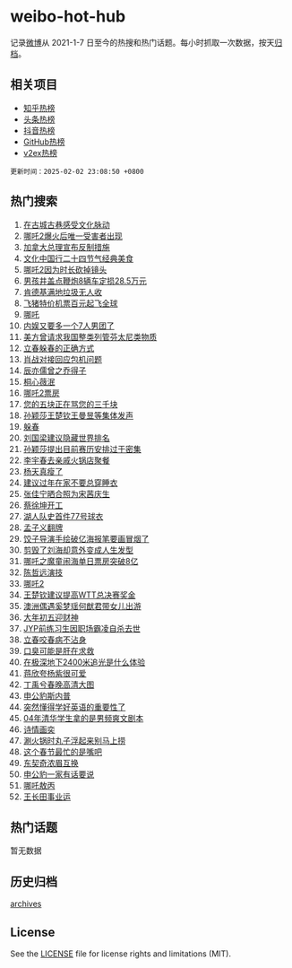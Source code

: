 # weibo-hot-hub

记录[微博](https://www.weibo.com)从 2021-1-7 日至今的热搜和热门话题。每小时抓取一次数据，按天[归档](archives)。

## 相关项目

- [知乎热榜](https://github.com/lonnyzhang423/zhihu-hot-hub)
- [头条热榜](https://github.com/lonnyzhang423/toutiao-hot-hub)
- [抖音热榜](https://github.com/lonnyzhang423/douyin-hot-hub)
- [GitHub热榜](https://github.com/lonnyzhang423/github-hot-hub)
- [v2ex热榜](https://github.com/lonnyzhang423/v2ex-hot-hub)


`更新时间：2025-02-02 23:08:50 +0800`

## 热门搜索

1. [在古城古巷感受文化脉动](https://m.weibo.cn/search?containerid=100103type%3D1%26t%3D10%26q%3D%23%E5%9C%A8%E5%8F%A4%E5%9F%8E%E5%8F%A4%E5%B7%B7%E6%84%9F%E5%8F%97%E6%96%87%E5%8C%96%E8%84%89%E5%8A%A8%23&stream_entry_id=51&isnewpage=1&extparam=seat%3D1%26dgr%3D0%26q%3D%2523%25E5%259C%25A8%25E5%258F%25A4%25E5%259F%258E%25E5%258F%25A4%25E5%25B7%25B7%25E6%2584%259F%25E5%258F%2597%25E6%2596%2587%25E5%258C%2596%25E8%2584%2589%25E5%258A%25A8%2523%26pos%3D0%26c_type%3D51%26filter_type%3Drealtimehot%26stream_entry_id%3D51%26cate%3D10103%26display_time%3D1738508929%26pre_seqid%3D173850892933901072460137)
1. [哪吒2爆火后唯一受害者出现](https://m.weibo.cn/search?containerid=100103type%3D1%26t%3D10%26q%3D%23%E5%93%AA%E5%90%922%E7%88%86%E7%81%AB%E5%90%8E%E5%94%AF%E4%B8%80%E5%8F%97%E5%AE%B3%E8%80%85%E5%87%BA%E7%8E%B0%23&stream_entry_id=31&isnewpage=1&extparam=seat%3D1%26q%3D%2523%25E5%2593%25AA%25E5%2590%25922%25E7%2588%2586%25E7%2581%25AB%25E5%2590%258E%25E5%2594%25AF%25E4%25B8%2580%25E5%258F%2597%25E5%25AE%25B3%25E8%2580%2585%25E5%2587%25BA%25E7%258E%25B0%2523%26stream_entry_id%3D31%26band_rank%3D1%26realpos%3D1%26dgr%3D0%26filter_type%3Drealtimehot%26pos%3D0%26c_type%3D31%26lcate%3D5001%26flag%3D1%26cate%3D5001%26display_time%3D1738508929%26pre_seqid%3D173850892933901072460137)
1. [加拿大总理宣布反制措施](https://m.weibo.cn/search?containerid=100103type%3D1%26t%3D10%26q%3D%23%E5%8A%A0%E6%8B%BF%E5%A4%A7%E6%80%BB%E7%90%86%E5%AE%A3%E5%B8%83%E5%8F%8D%E5%88%B6%E6%8E%AA%E6%96%BD%23&stream_entry_id=31&isnewpage=1&extparam=seat%3D1%26q%3D%2523%25E5%258A%25A0%25E6%258B%25BF%25E5%25A4%25A7%25E6%2580%25BB%25E7%2590%2586%25E5%25AE%25A3%25E5%25B8%2583%25E5%258F%258D%25E5%2588%25B6%25E6%258E%25AA%25E6%2596%25BD%2523%26stream_entry_id%3D31%26band_rank%3D2%26realpos%3D2%26dgr%3D0%26filter_type%3Drealtimehot%26pos%3D1%26c_type%3D31%26lcate%3D5001%26flag%3D1%26cate%3D5001%26display_time%3D1738508929%26pre_seqid%3D173850892933901072460137)
1. [文化中国行二十四节气经典美食](https://m.weibo.cn/search?containerid=100103type%3D1%26t%3D10%26q%3D%23%E6%96%87%E5%8C%96%E4%B8%AD%E5%9B%BD%E8%A1%8C%E4%BA%8C%E5%8D%81%E5%9B%9B%E8%8A%82%E6%B0%94%E7%BB%8F%E5%85%B8%E7%BE%8E%E9%A3%9F%23&stream_entry_id=31&isnewpage=1&extparam=seat%3D1%26q%3D%2523%25E6%2596%2587%25E5%258C%2596%25E4%25B8%25AD%25E5%259B%25BD%25E8%25A1%258C%25E4%25BA%258C%25E5%258D%2581%25E5%259B%259B%25E8%258A%2582%25E6%25B0%2594%25E7%25BB%258F%25E5%2585%25B8%25E7%25BE%258E%25E9%25A3%259F%2523%26stream_entry_id%3D31%26band_rank%3D3%26realpos%3D3%26dgr%3D0%26filter_type%3Drealtimehot%26pos%3D2%26c_type%3D31%26lcate%3D5001%26flag%3D1%26cate%3D5001%26display_time%3D1738508929%26pre_seqid%3D173850892933901072460137)
1. [哪吒2因为时长砍掉镜头](https://m.weibo.cn/search?containerid=100103type%3D1%26t%3D10%26q%3D%23%E5%93%AA%E5%90%922%E5%9B%A0%E4%B8%BA%E6%97%B6%E9%95%BF%E7%A0%8D%E6%8E%89%E9%95%9C%E5%A4%B4%23&stream_entry_id=31&isnewpage=1&extparam=seat%3D1%26q%3D%2523%25E5%2593%25AA%25E5%2590%25922%25E5%259B%25A0%25E4%25B8%25BA%25E6%2597%25B6%25E9%2595%25BF%25E7%25A0%258D%25E6%258E%2589%25E9%2595%259C%25E5%25A4%25B4%2523%26stream_entry_id%3D31%26band_rank%3D4%26realpos%3D4%26dgr%3D0%26filter_type%3Drealtimehot%26pos%3D3%26c_type%3D31%26lcate%3D5001%26flag%3D2%26cate%3D5001%26display_time%3D1738508929%26pre_seqid%3D173850892933901072460137)
1. [男孩井盖点鞭炮8辆车定损28.5万元](https://m.weibo.cn/search?containerid=100103type%3D1%26t%3D10%26q%3D%23%E7%94%B7%E5%AD%A9%E4%BA%95%E7%9B%96%E7%82%B9%E9%9E%AD%E7%82%AE8%E8%BE%86%E8%BD%A6%E5%AE%9A%E6%8D%9F28.5%E4%B8%87%E5%85%83%23&stream_entry_id=31&isnewpage=1&extparam=seat%3D1%26q%3D%2523%25E7%2594%25B7%25E5%25AD%25A9%25E4%25BA%2595%25E7%259B%2596%25E7%2582%25B9%25E9%259E%25AD%25E7%2582%25AE8%25E8%25BE%2586%25E8%25BD%25A6%25E5%25AE%259A%25E6%258D%259F28.5%25E4%25B8%2587%25E5%2585%2583%2523%26stream_entry_id%3D31%26band_rank%3D5%26realpos%3D5%26dgr%3D0%26filter_type%3Drealtimehot%26pos%3D4%26c_type%3D31%26lcate%3D5001%26flag%3D0%26cate%3D5001%26display_time%3D1738508929%26pre_seqid%3D173850892933901072460137)
1. [肯德基满地垃圾无人收](https://m.weibo.cn/search?containerid=100103type%3D1%26t%3D10%26q%3D%23%E8%82%AF%E5%BE%B7%E5%9F%BA%E6%BB%A1%E5%9C%B0%E5%9E%83%E5%9C%BE%E6%97%A0%E4%BA%BA%E6%94%B6%23&stream_entry_id=31&isnewpage=1&extparam=seat%3D1%26q%3D%2523%25E8%2582%25AF%25E5%25BE%25B7%25E5%259F%25BA%25E6%25BB%25A1%25E5%259C%25B0%25E5%259E%2583%25E5%259C%25BE%25E6%2597%25A0%25E4%25BA%25BA%25E6%2594%25B6%2523%26stream_entry_id%3D31%26band_rank%3D6%26realpos%3D6%26dgr%3D0%26filter_type%3Drealtimehot%26pos%3D5%26c_type%3D31%26lcate%3D5001%26flag%3D0%26cate%3D5001%26display_time%3D1738508929%26pre_seqid%3D173850892933901072460137)
1. [飞猪特价机票百元起飞全球](https://m.weibo.cn/search?containerid=100103type%3D1%26t%3D10%26q%3D%23%E9%A3%9E%E7%8C%AA%E7%89%B9%E4%BB%B7%E6%9C%BA%E7%A5%A8%E7%99%BE%E5%85%83%E8%B5%B7%E9%A3%9E%E5%85%A8%E7%90%83%23&stream_entry_id=31&isnewpage=1&extparam=seat%3D1%26q%3D%2523%25E9%25A3%259E%25E7%258C%25AA%25E7%2589%25B9%25E4%25BB%25B7%25E6%259C%25BA%25E7%25A5%25A8%25E7%2599%25BE%25E5%2585%2583%25E8%25B5%25B7%25E9%25A3%259E%25E5%2585%25A8%25E7%2590%2583%2523%26dgr%3D0%26band_rank%3D7%26adid%3D275224%26topic_ad%3D1%26is_ad_pos%3D1%26filter_type%3Drealtimehot%26pos%3D6%26c_type%3D31%26lcate%3D5001%26stream_entry_id%3D31%26cate%3D5001%26display_time%3D1738508929%26pre_seqid%3D173850892933901072460137)
1. [哪吒](https://m.weibo.cn/search?containerid=100103type%3D1%26t%3D10%26q%3D%E5%93%AA%E5%90%92&stream_entry_id=31&isnewpage=1&extparam=seat%3D1%26q%3D%25E5%2593%25AA%25E5%2590%2592%26stream_entry_id%3D31%26band_rank%3D7%26realpos%3D7%26dgr%3D0%26filter_type%3Drealtimehot%26pos%3D7%26c_type%3D31%26lcate%3D5001%26flag%3D1%26cate%3D5001%26display_time%3D1738508929%26pre_seqid%3D173850892933901072460137)
1. [内娱又要多一个7人男团了](https://m.weibo.cn/search?containerid=100103type%3D1%26t%3D10%26q%3D%E5%86%85%E5%A8%B1%E5%8F%88%E8%A6%81%E5%A4%9A%E4%B8%80%E4%B8%AA7%E4%BA%BA%E7%94%B7%E5%9B%A2%E4%BA%86&stream_entry_id=31&isnewpage=1&extparam=seat%3D1%26q%3D%25E5%2586%2585%25E5%25A8%25B1%25E5%258F%2588%25E8%25A6%2581%25E5%25A4%259A%25E4%25B8%2580%25E4%25B8%25AA7%25E4%25BA%25BA%25E7%2594%25B7%25E5%259B%25A2%25E4%25BA%2586%26stream_entry_id%3D31%26band_rank%3D8%26realpos%3D8%26dgr%3D0%26filter_type%3Drealtimehot%26pos%3D8%26c_type%3D31%26lcate%3D5001%26flag%3D2%26cate%3D5001%26display_time%3D1738508929%26pre_seqid%3D173850892933901072460137)
1. [美方曾请求我国整类列管芬太尼类物质](https://m.weibo.cn/search?containerid=100103type%3D1%26t%3D10%26q%3D%23%E7%BE%8E%E6%96%B9%E6%9B%BE%E8%AF%B7%E6%B1%82%E6%88%91%E5%9B%BD%E6%95%B4%E7%B1%BB%E5%88%97%E7%AE%A1%E8%8A%AC%E5%A4%AA%E5%B0%BC%E7%B1%BB%E7%89%A9%E8%B4%A8%23&stream_entry_id=31&isnewpage=1&extparam=seat%3D1%26q%3D%2523%25E7%25BE%258E%25E6%2596%25B9%25E6%259B%25BE%25E8%25AF%25B7%25E6%25B1%2582%25E6%2588%2591%25E5%259B%25BD%25E6%2595%25B4%25E7%25B1%25BB%25E5%2588%2597%25E7%25AE%25A1%25E8%258A%25AC%25E5%25A4%25AA%25E5%25B0%25BC%25E7%25B1%25BB%25E7%2589%25A9%25E8%25B4%25A8%2523%26stream_entry_id%3D31%26band_rank%3D9%26realpos%3D9%26dgr%3D0%26filter_type%3Drealtimehot%26pos%3D9%26c_type%3D31%26lcate%3D5001%26flag%3D0%26cate%3D5001%26display_time%3D1738508929%26pre_seqid%3D173850892933901072460137)
1. [立春躲春的正确方式](https://m.weibo.cn/search?containerid=100103type%3D1%26t%3D10%26q%3D%23%E7%AB%8B%E6%98%A5%E8%BA%B2%E6%98%A5%E7%9A%84%E6%AD%A3%E7%A1%AE%E6%96%B9%E5%BC%8F%23&stream_entry_id=31&isnewpage=1&extparam=seat%3D1%26q%3D%2523%25E7%25AB%258B%25E6%2598%25A5%25E8%25BA%25B2%25E6%2598%25A5%25E7%259A%2584%25E6%25AD%25A3%25E7%25A1%25AE%25E6%2596%25B9%25E5%25BC%258F%2523%26stream_entry_id%3D31%26band_rank%3D10%26realpos%3D10%26dgr%3D0%26filter_type%3Drealtimehot%26pos%3D10%26c_type%3D31%26lcate%3D5001%26flag%3D0%26cate%3D5001%26display_time%3D1738508929%26pre_seqid%3D173850892933901072460137)
1. [肖战对接回应包机问题](https://m.weibo.cn/search?containerid=100103type%3D1%26t%3D10%26q%3D%23%E8%82%96%E6%88%98%E5%AF%B9%E6%8E%A5%E5%9B%9E%E5%BA%94%E5%8C%85%E6%9C%BA%E9%97%AE%E9%A2%98%23&stream_entry_id=31&isnewpage=1&extparam=seat%3D1%26q%3D%2523%25E8%2582%2596%25E6%2588%2598%25E5%25AF%25B9%25E6%258E%25A5%25E5%259B%259E%25E5%25BA%2594%25E5%258C%2585%25E6%259C%25BA%25E9%2597%25AE%25E9%25A2%2598%2523%26stream_entry_id%3D31%26band_rank%3D11%26realpos%3D11%26dgr%3D0%26filter_type%3Drealtimehot%26pos%3D11%26c_type%3D31%26lcate%3D5001%26flag%3D1%26cate%3D5001%26display_time%3D1738508929%26pre_seqid%3D173850892933901072460137)
1. [辰亦儒曾之乔得子](https://m.weibo.cn/search?containerid=100103type%3D1%26t%3D10%26q%3D%23%E8%BE%B0%E4%BA%A6%E5%84%92%E6%9B%BE%E4%B9%8B%E4%B9%94%E5%BE%97%E5%AD%90%23&stream_entry_id=31&isnewpage=1&extparam=seat%3D1%26q%3D%2523%25E8%25BE%25B0%25E4%25BA%25A6%25E5%2584%2592%25E6%259B%25BE%25E4%25B9%258B%25E4%25B9%2594%25E5%25BE%2597%25E5%25AD%2590%2523%26stream_entry_id%3D31%26band_rank%3D12%26realpos%3D12%26dgr%3D0%26filter_type%3Drealtimehot%26pos%3D12%26c_type%3D31%26lcate%3D5001%26flag%3D0%26cate%3D5001%26display_time%3D1738508929%26pre_seqid%3D173850892933901072460137)
1. [桐心薇泯](https://m.weibo.cn/search?containerid=100103type%3D1%26t%3D10%26q%3D%E6%A1%90%E5%BF%83%E8%96%87%E6%B3%AF&stream_entry_id=31&isnewpage=1&extparam=seat%3D1%26q%3D%25E6%25A1%2590%25E5%25BF%2583%25E8%2596%2587%25E6%25B3%25AF%26stream_entry_id%3D31%26band_rank%3D13%26realpos%3D13%26dgr%3D0%26filter_type%3Drealtimehot%26pos%3D13%26c_type%3D31%26lcate%3D5001%26flag%3D2%26cate%3D5001%26display_time%3D1738508929%26pre_seqid%3D173850892933901072460137)
1. [哪吒2票房](https://m.weibo.cn/search?containerid=100103type%3D1%26t%3D10%26q%3D%E5%93%AA%E5%90%922%E7%A5%A8%E6%88%BF&stream_entry_id=31&isnewpage=1&extparam=seat%3D1%26q%3D%25E5%2593%25AA%25E5%2590%25922%25E7%25A5%25A8%25E6%2588%25BF%26stream_entry_id%3D31%26band_rank%3D14%26realpos%3D14%26dgr%3D0%26filter_type%3Drealtimehot%26pos%3D14%26c_type%3D31%26lcate%3D5001%26flag%3D1%26cate%3D5001%26display_time%3D1738508929%26pre_seqid%3D173850892933901072460137)
1. [您的五块正在骂您的三千块](https://m.weibo.cn/search?containerid=100103type%3D1%26t%3D10%26q%3D%23%E6%82%A8%E7%9A%84%E4%BA%94%E5%9D%97%E6%AD%A3%E5%9C%A8%E9%AA%82%E6%82%A8%E7%9A%84%E4%B8%89%E5%8D%83%E5%9D%97%23&stream_entry_id=31&isnewpage=1&extparam=seat%3D1%26q%3D%2523%25E6%2582%25A8%25E7%259A%2584%25E4%25BA%2594%25E5%259D%2597%25E6%25AD%25A3%25E5%259C%25A8%25E9%25AA%2582%25E6%2582%25A8%25E7%259A%2584%25E4%25B8%2589%25E5%258D%2583%25E5%259D%2597%2523%26stream_entry_id%3D31%26band_rank%3D15%26realpos%3D15%26dgr%3D0%26filter_type%3Drealtimehot%26pos%3D15%26c_type%3D31%26lcate%3D5001%26flag%3D2%26cate%3D5001%26display_time%3D1738508929%26pre_seqid%3D173850892933901072460137)
1. [孙颖莎王楚钦王曼昱等集体发声](https://m.weibo.cn/search?containerid=100103type%3D1%26t%3D10%26q%3D%23%E5%AD%99%E9%A2%96%E8%8E%8E%E7%8E%8B%E6%A5%9A%E9%92%A6%E7%8E%8B%E6%9B%BC%E6%98%B1%E7%AD%89%E9%9B%86%E4%BD%93%E5%8F%91%E5%A3%B0%23&stream_entry_id=31&isnewpage=1&extparam=seat%3D1%26q%3D%2523%25E5%25AD%2599%25E9%25A2%2596%25E8%258E%258E%25E7%258E%258B%25E6%25A5%259A%25E9%2592%25A6%25E7%258E%258B%25E6%259B%25BC%25E6%2598%25B1%25E7%25AD%2589%25E9%259B%2586%25E4%25BD%2593%25E5%258F%2591%25E5%25A3%25B0%2523%26stream_entry_id%3D31%26band_rank%3D16%26realpos%3D16%26dgr%3D0%26filter_type%3Drealtimehot%26pos%3D16%26c_type%3D31%26lcate%3D5001%26flag%3D1%26cate%3D5001%26display_time%3D1738508929%26pre_seqid%3D173850892933901072460137)
1. [躲春](https://m.weibo.cn/search?containerid=100103type%3D1%26t%3D10%26q%3D%E8%BA%B2%E6%98%A5&stream_entry_id=31&isnewpage=1&extparam=seat%3D1%26q%3D%25E8%25BA%25B2%25E6%2598%25A5%26stream_entry_id%3D31%26band_rank%3D17%26realpos%3D17%26dgr%3D0%26filter_type%3Drealtimehot%26pos%3D17%26c_type%3D31%26lcate%3D5001%26flag%3D0%26cate%3D5001%26display_time%3D1738508929%26pre_seqid%3D173850892933901072460137)
1. [刘国梁建议隐藏世界排名](https://m.weibo.cn/search?containerid=100103type%3D1%26t%3D10%26q%3D%23%E5%88%98%E5%9B%BD%E6%A2%81%E5%BB%BA%E8%AE%AE%E9%9A%90%E8%97%8F%E4%B8%96%E7%95%8C%E6%8E%92%E5%90%8D%23&stream_entry_id=31&isnewpage=1&extparam=seat%3D1%26q%3D%2523%25E5%2588%2598%25E5%259B%25BD%25E6%25A2%2581%25E5%25BB%25BA%25E8%25AE%25AE%25E9%259A%2590%25E8%2597%258F%25E4%25B8%2596%25E7%2595%258C%25E6%258E%2592%25E5%2590%258D%2523%26stream_entry_id%3D31%26band_rank%3D18%26realpos%3D18%26dgr%3D0%26filter_type%3Drealtimehot%26pos%3D18%26c_type%3D31%26lcate%3D5001%26flag%3D0%26cate%3D5001%26display_time%3D1738508929%26pre_seqid%3D173850892933901072460137)
1. [孙颖莎提出目前赛历安排过于密集](https://m.weibo.cn/search?containerid=100103type%3D1%26t%3D10%26q%3D%23%E5%AD%99%E9%A2%96%E8%8E%8E%E6%8F%90%E5%87%BA%E7%9B%AE%E5%89%8D%E8%B5%9B%E5%8E%86%E5%AE%89%E6%8E%92%E8%BF%87%E4%BA%8E%E5%AF%86%E9%9B%86%23&stream_entry_id=31&isnewpage=1&extparam=seat%3D1%26q%3D%2523%25E5%25AD%2599%25E9%25A2%2596%25E8%258E%258E%25E6%258F%2590%25E5%2587%25BA%25E7%259B%25AE%25E5%2589%258D%25E8%25B5%259B%25E5%258E%2586%25E5%25AE%2589%25E6%258E%2592%25E8%25BF%2587%25E4%25BA%258E%25E5%25AF%2586%25E9%259B%2586%2523%26stream_entry_id%3D31%26band_rank%3D19%26realpos%3D19%26dgr%3D0%26filter_type%3Drealtimehot%26pos%3D19%26c_type%3D31%26lcate%3D5001%26flag%3D0%26cate%3D5001%26display_time%3D1738508929%26pre_seqid%3D173850892933901072460137)
1. [李宇春去亲戚火锅店聚餐](https://m.weibo.cn/search?containerid=100103type%3D1%26t%3D10%26q%3D%23%E6%9D%8E%E5%AE%87%E6%98%A5%E5%8E%BB%E4%BA%B2%E6%88%9A%E7%81%AB%E9%94%85%E5%BA%97%E8%81%9A%E9%A4%90%23&stream_entry_id=31&isnewpage=1&extparam=seat%3D1%26q%3D%2523%25E6%259D%258E%25E5%25AE%2587%25E6%2598%25A5%25E5%258E%25BB%25E4%25BA%25B2%25E6%2588%259A%25E7%2581%25AB%25E9%2594%2585%25E5%25BA%2597%25E8%2581%259A%25E9%25A4%2590%2523%26stream_entry_id%3D31%26band_rank%3D20%26realpos%3D20%26dgr%3D0%26filter_type%3Drealtimehot%26pos%3D20%26c_type%3D31%26lcate%3D5001%26flag%3D1%26cate%3D5001%26display_time%3D1738508929%26pre_seqid%3D173850892933901072460137)
1. [杨天真瘦了](https://m.weibo.cn/search?containerid=100103type%3D1%26t%3D10%26q%3D%23%E6%9D%A8%E5%A4%A9%E7%9C%9F%E7%98%A6%E4%BA%86%23&stream_entry_id=31&isnewpage=1&extparam=seat%3D1%26q%3D%2523%25E6%259D%25A8%25E5%25A4%25A9%25E7%259C%259F%25E7%2598%25A6%25E4%25BA%2586%2523%26stream_entry_id%3D31%26band_rank%3D21%26realpos%3D21%26dgr%3D0%26filter_type%3Drealtimehot%26pos%3D21%26c_type%3D31%26lcate%3D5001%26flag%3D2%26cate%3D5001%26display_time%3D1738508929%26pre_seqid%3D173850892933901072460137)
1. [建议过年在家不要总穿睡衣](https://m.weibo.cn/search?containerid=100103type%3D1%26t%3D10%26q%3D%23%E5%BB%BA%E8%AE%AE%E8%BF%87%E5%B9%B4%E5%9C%A8%E5%AE%B6%E4%B8%8D%E8%A6%81%E6%80%BB%E7%A9%BF%E7%9D%A1%E8%A1%A3%23&stream_entry_id=31&isnewpage=1&extparam=seat%3D1%26q%3D%2523%25E5%25BB%25BA%25E8%25AE%25AE%25E8%25BF%2587%25E5%25B9%25B4%25E5%259C%25A8%25E5%25AE%25B6%25E4%25B8%258D%25E8%25A6%2581%25E6%2580%25BB%25E7%25A9%25BF%25E7%259D%25A1%25E8%25A1%25A3%2523%26stream_entry_id%3D31%26band_rank%3D22%26realpos%3D22%26dgr%3D0%26filter_type%3Drealtimehot%26pos%3D22%26c_type%3D31%26lcate%3D5001%26flag%3D0%26cate%3D5001%26display_time%3D1738508929%26pre_seqid%3D173850892933901072460137)
1. [张佳宁晒合照为宋茜庆生](https://m.weibo.cn/search?containerid=100103type%3D1%26t%3D10%26q%3D%23%E5%BC%A0%E4%BD%B3%E5%AE%81%E6%99%92%E5%90%88%E7%85%A7%E4%B8%BA%E5%AE%8B%E8%8C%9C%E5%BA%86%E7%94%9F%23&stream_entry_id=31&isnewpage=1&extparam=seat%3D1%26q%3D%2523%25E5%25BC%25A0%25E4%25BD%25B3%25E5%25AE%2581%25E6%2599%2592%25E5%2590%2588%25E7%2585%25A7%25E4%25B8%25BA%25E5%25AE%258B%25E8%258C%259C%25E5%25BA%2586%25E7%2594%259F%2523%26stream_entry_id%3D31%26band_rank%3D23%26realpos%3D23%26dgr%3D0%26filter_type%3Drealtimehot%26pos%3D23%26c_type%3D31%26lcate%3D5001%26flag%3D1%26cate%3D5001%26display_time%3D1738508929%26pre_seqid%3D173850892933901072460137)
1. [蔡徐坤开工](https://m.weibo.cn/search?containerid=100103type%3D1%26t%3D10%26q%3D%E8%94%A1%E5%BE%90%E5%9D%A4%E5%BC%80%E5%B7%A5&stream_entry_id=31&isnewpage=1&extparam=seat%3D1%26q%3D%25E8%2594%25A1%25E5%25BE%2590%25E5%259D%25A4%25E5%25BC%2580%25E5%25B7%25A5%26stream_entry_id%3D31%26band_rank%3D24%26realpos%3D24%26dgr%3D0%26filter_type%3Drealtimehot%26pos%3D24%26c_type%3D31%26lcate%3D5001%26flag%3D1%26cate%3D5001%26display_time%3D1738508929%26pre_seqid%3D173850892933901072460137)
1. [湖人队史首件77号球衣](https://m.weibo.cn/search?containerid=100103type%3D1%26t%3D10%26q%3D%23%E6%B9%96%E4%BA%BA%E9%98%9F%E5%8F%B2%E9%A6%96%E4%BB%B677%E5%8F%B7%E7%90%83%E8%A1%A3%23&stream_entry_id=31&isnewpage=1&extparam=seat%3D1%26q%3D%2523%25E6%25B9%2596%25E4%25BA%25BA%25E9%2598%259F%25E5%258F%25B2%25E9%25A6%2596%25E4%25BB%25B677%25E5%258F%25B7%25E7%2590%2583%25E8%25A1%25A3%2523%26stream_entry_id%3D31%26band_rank%3D25%26realpos%3D25%26dgr%3D0%26filter_type%3Drealtimehot%26pos%3D25%26c_type%3D31%26lcate%3D5001%26flag%3D1%26cate%3D5001%26display_time%3D1738508929%26pre_seqid%3D173850892933901072460137)
1. [孟子义翻牌](https://m.weibo.cn/search?containerid=100103type%3D1%26t%3D10%26q%3D%23%E5%AD%9F%E5%AD%90%E4%B9%89%E7%BF%BB%E7%89%8C%23&stream_entry_id=31&isnewpage=1&extparam=seat%3D1%26q%3D%2523%25E5%25AD%259F%25E5%25AD%2590%25E4%25B9%2589%25E7%25BF%25BB%25E7%2589%258C%2523%26stream_entry_id%3D31%26band_rank%3D26%26realpos%3D26%26dgr%3D0%26filter_type%3Drealtimehot%26pos%3D26%26c_type%3D31%26lcate%3D5001%26flag%3D0%26cate%3D5001%26display_time%3D1738508929%26pre_seqid%3D173850892933901072460137)
1. [饺子导演手绘破亿海报笔要画冒烟了](https://m.weibo.cn/search?containerid=100103type%3D1%26t%3D10%26q%3D%23%E9%A5%BA%E5%AD%90%E5%AF%BC%E6%BC%94%E6%89%8B%E7%BB%98%E7%A0%B4%E4%BA%BF%E6%B5%B7%E6%8A%A5%E7%AC%94%E8%A6%81%E7%94%BB%E5%86%92%E7%83%9F%E4%BA%86%23&stream_entry_id=31&isnewpage=1&extparam=seat%3D1%26q%3D%2523%25E9%25A5%25BA%25E5%25AD%2590%25E5%25AF%25BC%25E6%25BC%2594%25E6%2589%258B%25E7%25BB%2598%25E7%25A0%25B4%25E4%25BA%25BF%25E6%25B5%25B7%25E6%258A%25A5%25E7%25AC%2594%25E8%25A6%2581%25E7%2594%25BB%25E5%2586%2592%25E7%2583%259F%25E4%25BA%2586%2523%26stream_entry_id%3D31%26band_rank%3D27%26realpos%3D27%26dgr%3D0%26filter_type%3Drealtimehot%26pos%3D27%26c_type%3D31%26lcate%3D5001%26flag%3D0%26cate%3D5001%26display_time%3D1738508929%26pre_seqid%3D173850892933901072460137)
1. [剪毁了刘海却意外变成人生发型](https://m.weibo.cn/search?containerid=100103type%3D1%26t%3D10%26q%3D%23%E5%89%AA%E6%AF%81%E4%BA%86%E5%88%98%E6%B5%B7%E5%8D%B4%E6%84%8F%E5%A4%96%E5%8F%98%E6%88%90%E4%BA%BA%E7%94%9F%E5%8F%91%E5%9E%8B%23&stream_entry_id=31&isnewpage=1&extparam=seat%3D1%26q%3D%2523%25E5%2589%25AA%25E6%25AF%2581%25E4%25BA%2586%25E5%2588%2598%25E6%25B5%25B7%25E5%258D%25B4%25E6%2584%258F%25E5%25A4%2596%25E5%258F%2598%25E6%2588%2590%25E4%25BA%25BA%25E7%2594%259F%25E5%258F%2591%25E5%259E%258B%2523%26stream_entry_id%3D31%26band_rank%3D28%26realpos%3D28%26dgr%3D0%26filter_type%3Drealtimehot%26pos%3D28%26c_type%3D31%26lcate%3D5001%26flag%3D1%26cate%3D5001%26display_time%3D1738508929%26pre_seqid%3D173850892933901072460137)
1. [哪吒之魔童闹海单日票房突破8亿](https://m.weibo.cn/search?containerid=100103type%3D1%26t%3D10%26q%3D%23%E5%93%AA%E5%90%92%E4%B9%8B%E9%AD%94%E7%AB%A5%E9%97%B9%E6%B5%B7%E5%8D%95%E6%97%A5%E7%A5%A8%E6%88%BF%E7%AA%81%E7%A0%B48%E4%BA%BF%23&stream_entry_id=31&isnewpage=1&extparam=seat%3D1%26q%3D%2523%25E5%2593%25AA%25E5%2590%2592%25E4%25B9%258B%25E9%25AD%2594%25E7%25AB%25A5%25E9%2597%25B9%25E6%25B5%25B7%25E5%258D%2595%25E6%2597%25A5%25E7%25A5%25A8%25E6%2588%25BF%25E7%25AA%2581%25E7%25A0%25B48%25E4%25BA%25BF%2523%26stream_entry_id%3D31%26band_rank%3D29%26realpos%3D29%26dgr%3D0%26filter_type%3Drealtimehot%26pos%3D29%26c_type%3D31%26lcate%3D5001%26flag%3D1%26cate%3D5001%26display_time%3D1738508929%26pre_seqid%3D173850892933901072460137)
1. [陈哲远演技](https://m.weibo.cn/search?containerid=100103type%3D1%26t%3D10%26q%3D%23%E9%99%88%E5%93%B2%E8%BF%9C%E6%BC%94%E6%8A%80%23&stream_entry_id=31&isnewpage=1&extparam=seat%3D1%26q%3D%2523%25E9%2599%2588%25E5%2593%25B2%25E8%25BF%259C%25E6%25BC%2594%25E6%258A%2580%2523%26stream_entry_id%3D31%26band_rank%3D30%26realpos%3D30%26dgr%3D0%26filter_type%3Drealtimehot%26pos%3D30%26c_type%3D31%26lcate%3D5001%26flag%3D1%26cate%3D5001%26display_time%3D1738508929%26pre_seqid%3D173850892933901072460137)
1. [哪吒2](https://m.weibo.cn/search?containerid=100103type%3D1%26t%3D10%26q%3D%E5%93%AA%E5%90%922&stream_entry_id=31&isnewpage=1&extparam=seat%3D1%26q%3D%25E5%2593%25AA%25E5%2590%25922%26stream_entry_id%3D31%26band_rank%3D31%26realpos%3D31%26dgr%3D0%26filter_type%3Drealtimehot%26pos%3D31%26c_type%3D31%26lcate%3D5001%26flag%3D0%26cate%3D5001%26display_time%3D1738508929%26pre_seqid%3D173850892933901072460137)
1. [王楚钦建议提高WTT总决赛奖金](https://m.weibo.cn/search?containerid=100103type%3D1%26t%3D10%26q%3D%23%E7%8E%8B%E6%A5%9A%E9%92%A6%E5%BB%BA%E8%AE%AE%E6%8F%90%E9%AB%98WTT%E6%80%BB%E5%86%B3%E8%B5%9B%E5%A5%96%E9%87%91%23&stream_entry_id=31&isnewpage=1&extparam=seat%3D1%26q%3D%2523%25E7%258E%258B%25E6%25A5%259A%25E9%2592%25A6%25E5%25BB%25BA%25E8%25AE%25AE%25E6%258F%2590%25E9%25AB%2598WTT%25E6%2580%25BB%25E5%2586%25B3%25E8%25B5%259B%25E5%25A5%2596%25E9%2587%2591%2523%26stream_entry_id%3D31%26band_rank%3D32%26realpos%3D32%26dgr%3D0%26filter_type%3Drealtimehot%26pos%3D32%26c_type%3D31%26lcate%3D5001%26flag%3D0%26cate%3D5001%26display_time%3D1738508929%26pre_seqid%3D173850892933901072460137)
1. [澳洲偶遇奚梦瑶何猷君带女儿出游](https://m.weibo.cn/search?containerid=100103type%3D1%26t%3D10%26q%3D%23%E6%BE%B3%E6%B4%B2%E5%81%B6%E9%81%87%E5%A5%9A%E6%A2%A6%E7%91%B6%E4%BD%95%E7%8C%B7%E5%90%9B%E5%B8%A6%E5%A5%B3%E5%84%BF%E5%87%BA%E6%B8%B8%23&stream_entry_id=31&isnewpage=1&extparam=seat%3D1%26q%3D%2523%25E6%25BE%25B3%25E6%25B4%25B2%25E5%2581%25B6%25E9%2581%2587%25E5%25A5%259A%25E6%25A2%25A6%25E7%2591%25B6%25E4%25BD%2595%25E7%258C%25B7%25E5%2590%259B%25E5%25B8%25A6%25E5%25A5%25B3%25E5%2584%25BF%25E5%2587%25BA%25E6%25B8%25B8%2523%26stream_entry_id%3D31%26band_rank%3D33%26realpos%3D33%26dgr%3D0%26filter_type%3Drealtimehot%26pos%3D33%26c_type%3D31%26lcate%3D5001%26flag%3D1%26cate%3D5001%26display_time%3D1738508929%26pre_seqid%3D173850892933901072460137)
1. [大年初五迎财神](https://m.weibo.cn/search?containerid=100103type%3D1%26t%3D10%26q%3D%E5%A4%A7%E5%B9%B4%E5%88%9D%E4%BA%94%E8%BF%8E%E8%B4%A2%E7%A5%9E&stream_entry_id=31&isnewpage=1&extparam=seat%3D1%26q%3D%25E5%25A4%25A7%25E5%25B9%25B4%25E5%2588%259D%25E4%25BA%2594%25E8%25BF%258E%25E8%25B4%25A2%25E7%25A5%259E%26stream_entry_id%3D31%26band_rank%3D34%26realpos%3D34%26dgr%3D0%26filter_type%3Drealtimehot%26pos%3D34%26c_type%3D31%26lcate%3D5001%26flag%3D0%26cate%3D5001%26display_time%3D1738508929%26pre_seqid%3D173850892933901072460137)
1. [JYP前练习生因职场霸凌自杀去世](https://m.weibo.cn/search?containerid=100103type%3D1%26t%3D10%26q%3D%23JYP%E5%89%8D%E7%BB%83%E4%B9%A0%E7%94%9F%E5%9B%A0%E8%81%8C%E5%9C%BA%E9%9C%B8%E5%87%8C%E8%87%AA%E6%9D%80%E5%8E%BB%E4%B8%96%23&stream_entry_id=31&isnewpage=1&extparam=seat%3D1%26q%3D%2523JYP%25E5%2589%258D%25E7%25BB%2583%25E4%25B9%25A0%25E7%2594%259F%25E5%259B%25A0%25E8%2581%258C%25E5%259C%25BA%25E9%259C%25B8%25E5%2587%258C%25E8%2587%25AA%25E6%259D%2580%25E5%258E%25BB%25E4%25B8%2596%2523%26stream_entry_id%3D31%26band_rank%3D35%26realpos%3D35%26dgr%3D0%26filter_type%3Drealtimehot%26pos%3D35%26c_type%3D31%26lcate%3D5001%26flag%3D0%26cate%3D5001%26display_time%3D1738508929%26pre_seqid%3D173850892933901072460137)
1. [立春咬春病不沾身](https://m.weibo.cn/search?containerid=100103type%3D1%26t%3D10%26q%3D%23%E7%AB%8B%E6%98%A5%E5%92%AC%E6%98%A5%E7%97%85%E4%B8%8D%E6%B2%BE%E8%BA%AB%23&stream_entry_id=31&isnewpage=1&extparam=seat%3D1%26q%3D%2523%25E7%25AB%258B%25E6%2598%25A5%25E5%2592%25AC%25E6%2598%25A5%25E7%2597%2585%25E4%25B8%258D%25E6%25B2%25BE%25E8%25BA%25AB%2523%26stream_entry_id%3D31%26band_rank%3D36%26realpos%3D36%26dgr%3D0%26filter_type%3Drealtimehot%26pos%3D36%26c_type%3D31%26lcate%3D5001%26flag%3D1%26cate%3D5001%26display_time%3D1738508929%26pre_seqid%3D173850892933901072460137)
1. [口臭可能是肝在求救](https://m.weibo.cn/search?containerid=100103type%3D1%26t%3D10%26q%3D%23%E5%8F%A3%E8%87%AD%E5%8F%AF%E8%83%BD%E6%98%AF%E8%82%9D%E5%9C%A8%E6%B1%82%E6%95%91%23&stream_entry_id=31&isnewpage=1&extparam=seat%3D1%26q%3D%2523%25E5%258F%25A3%25E8%2587%25AD%25E5%258F%25AF%25E8%2583%25BD%25E6%2598%25AF%25E8%2582%259D%25E5%259C%25A8%25E6%25B1%2582%25E6%2595%2591%2523%26stream_entry_id%3D31%26band_rank%3D37%26realpos%3D37%26dgr%3D0%26filter_type%3Drealtimehot%26pos%3D37%26c_type%3D31%26lcate%3D5001%26flag%3D0%26cate%3D5001%26display_time%3D1738508929%26pre_seqid%3D173850892933901072460137)
1. [在极深地下2400米追光是什么体验](https://m.weibo.cn/search?containerid=100103type%3D1%26t%3D10%26q%3D%23%E5%9C%A8%E6%9E%81%E6%B7%B1%E5%9C%B0%E4%B8%8B2400%E7%B1%B3%E8%BF%BD%E5%85%89%E6%98%AF%E4%BB%80%E4%B9%88%E4%BD%93%E9%AA%8C%23&stream_entry_id=31&isnewpage=1&extparam=seat%3D1%26q%3D%2523%25E5%259C%25A8%25E6%259E%2581%25E6%25B7%25B1%25E5%259C%25B0%25E4%25B8%258B2400%25E7%25B1%25B3%25E8%25BF%25BD%25E5%2585%2589%25E6%2598%25AF%25E4%25BB%2580%25E4%25B9%2588%25E4%25BD%2593%25E9%25AA%258C%2523%26stream_entry_id%3D31%26band_rank%3D38%26realpos%3D38%26dgr%3D0%26filter_type%3Drealtimehot%26pos%3D38%26c_type%3D31%26lcate%3D5001%26flag%3D0%26cate%3D5001%26display_time%3D1738508929%26pre_seqid%3D173850892933901072460137)
1. [蒋欣夸杨紫很可爱](https://m.weibo.cn/search?containerid=100103type%3D1%26t%3D10%26q%3D%23%E8%92%8B%E6%AC%A3%E5%A4%B8%E6%9D%A8%E7%B4%AB%E5%BE%88%E5%8F%AF%E7%88%B1%23&stream_entry_id=31&isnewpage=1&extparam=seat%3D1%26q%3D%2523%25E8%2592%258B%25E6%25AC%25A3%25E5%25A4%25B8%25E6%259D%25A8%25E7%25B4%25AB%25E5%25BE%2588%25E5%258F%25AF%25E7%2588%25B1%2523%26stream_entry_id%3D31%26band_rank%3D39%26realpos%3D39%26dgr%3D0%26filter_type%3Drealtimehot%26pos%3D39%26c_type%3D31%26lcate%3D5001%26flag%3D1%26cate%3D5001%26display_time%3D1738508929%26pre_seqid%3D173850892933901072460137)
1. [丁禹兮春晚高清大图](https://m.weibo.cn/search?containerid=100103type%3D1%26t%3D10%26q%3D%23%E4%B8%81%E7%A6%B9%E5%85%AE%E6%98%A5%E6%99%9A%E9%AB%98%E6%B8%85%E5%A4%A7%E5%9B%BE%23&stream_entry_id=31&isnewpage=1&extparam=seat%3D1%26q%3D%2523%25E4%25B8%2581%25E7%25A6%25B9%25E5%2585%25AE%25E6%2598%25A5%25E6%2599%259A%25E9%25AB%2598%25E6%25B8%2585%25E5%25A4%25A7%25E5%259B%25BE%2523%26stream_entry_id%3D31%26band_rank%3D40%26realpos%3D40%26dgr%3D0%26filter_type%3Drealtimehot%26pos%3D40%26c_type%3D31%26lcate%3D5001%26flag%3D0%26cate%3D5001%26display_time%3D1738508929%26pre_seqid%3D173850892933901072460137)
1. [申公豹斯内普](https://m.weibo.cn/search?containerid=100103type%3D1%26t%3D10%26q%3D%E7%94%B3%E5%85%AC%E8%B1%B9%E6%96%AF%E5%86%85%E6%99%AE&stream_entry_id=31&isnewpage=1&extparam=seat%3D1%26q%3D%25E7%2594%25B3%25E5%2585%25AC%25E8%25B1%25B9%25E6%2596%25AF%25E5%2586%2585%25E6%2599%25AE%26stream_entry_id%3D31%26band_rank%3D41%26realpos%3D41%26dgr%3D0%26filter_type%3Drealtimehot%26pos%3D41%26c_type%3D31%26lcate%3D5001%26flag%3D0%26cate%3D5001%26display_time%3D1738508929%26pre_seqid%3D173850892933901072460137)
1. [突然懂得学好英语的重要性了](https://m.weibo.cn/search?containerid=100103type%3D1%26t%3D10%26q%3D%E7%AA%81%E7%84%B6%E6%87%82%E5%BE%97%E5%AD%A6%E5%A5%BD%E8%8B%B1%E8%AF%AD%E7%9A%84%E9%87%8D%E8%A6%81%E6%80%A7%E4%BA%86&stream_entry_id=31&isnewpage=1&extparam=seat%3D1%26q%3D%25E7%25AA%2581%25E7%2584%25B6%25E6%2587%2582%25E5%25BE%2597%25E5%25AD%25A6%25E5%25A5%25BD%25E8%258B%25B1%25E8%25AF%25AD%25E7%259A%2584%25E9%2587%258D%25E8%25A6%2581%25E6%2580%25A7%25E4%25BA%2586%26stream_entry_id%3D31%26band_rank%3D42%26realpos%3D42%26dgr%3D0%26filter_type%3Drealtimehot%26pos%3D42%26c_type%3D31%26lcate%3D5001%26flag%3D0%26cate%3D5001%26display_time%3D1738508929%26pre_seqid%3D173850892933901072460137)
1. [04年清华学生拿的是男频爽文剧本](https://m.weibo.cn/search?containerid=100103type%3D1%26t%3D10%26q%3D%2304%E5%B9%B4%E6%B8%85%E5%8D%8E%E5%AD%A6%E7%94%9F%E6%8B%BF%E7%9A%84%E6%98%AF%E7%94%B7%E9%A2%91%E7%88%BD%E6%96%87%E5%89%A7%E6%9C%AC%23&stream_entry_id=31&isnewpage=1&extparam=seat%3D1%26q%3D%252304%25E5%25B9%25B4%25E6%25B8%2585%25E5%258D%258E%25E5%25AD%25A6%25E7%2594%259F%25E6%258B%25BF%25E7%259A%2584%25E6%2598%25AF%25E7%2594%25B7%25E9%25A2%2591%25E7%2588%25BD%25E6%2596%2587%25E5%2589%25A7%25E6%259C%25AC%2523%26stream_entry_id%3D31%26band_rank%3D43%26realpos%3D43%26dgr%3D0%26filter_type%3Drealtimehot%26pos%3D43%26c_type%3D31%26lcate%3D5001%26flag%3D1%26cate%3D5001%26display_time%3D1738508929%26pre_seqid%3D173850892933901072460137)
1. [诗情画奕](https://m.weibo.cn/search?containerid=100103type%3D1%26t%3D10%26q%3D%E8%AF%97%E6%83%85%E7%94%BB%E5%A5%95&stream_entry_id=31&isnewpage=1&extparam=seat%3D1%26q%3D%25E8%25AF%2597%25E6%2583%2585%25E7%2594%25BB%25E5%25A5%2595%26stream_entry_id%3D31%26band_rank%3D44%26realpos%3D44%26dgr%3D0%26filter_type%3Drealtimehot%26pos%3D44%26c_type%3D31%26lcate%3D5001%26flag%3D1%26cate%3D5001%26display_time%3D1738508929%26pre_seqid%3D173850892933901072460137)
1. [涮火锅时丸子浮起来别马上捞](https://m.weibo.cn/search?containerid=100103type%3D1%26t%3D10%26q%3D%23%E6%B6%AE%E7%81%AB%E9%94%85%E6%97%B6%E4%B8%B8%E5%AD%90%E6%B5%AE%E8%B5%B7%E6%9D%A5%E5%88%AB%E9%A9%AC%E4%B8%8A%E6%8D%9E%23&stream_entry_id=31&isnewpage=1&extparam=seat%3D1%26q%3D%2523%25E6%25B6%25AE%25E7%2581%25AB%25E9%2594%2585%25E6%2597%25B6%25E4%25B8%25B8%25E5%25AD%2590%25E6%25B5%25AE%25E8%25B5%25B7%25E6%259D%25A5%25E5%2588%25AB%25E9%25A9%25AC%25E4%25B8%258A%25E6%258D%259E%2523%26stream_entry_id%3D31%26band_rank%3D45%26realpos%3D45%26dgr%3D0%26filter_type%3Drealtimehot%26pos%3D45%26c_type%3D31%26lcate%3D5001%26flag%3D0%26cate%3D5001%26display_time%3D1738508929%26pre_seqid%3D173850892933901072460137)
1. [这个春节最忙的是嘴吧](https://m.weibo.cn/search?containerid=100103type%3D1%26t%3D10%26q%3D%23%E8%BF%99%E4%B8%AA%E6%98%A5%E8%8A%82%E6%9C%80%E5%BF%99%E7%9A%84%E6%98%AF%E5%98%B4%E5%90%A7%23&stream_entry_id=31&isnewpage=1&extparam=seat%3D1%26q%3D%2523%25E8%25BF%2599%25E4%25B8%25AA%25E6%2598%25A5%25E8%258A%2582%25E6%259C%2580%25E5%25BF%2599%25E7%259A%2584%25E6%2598%25AF%25E5%2598%25B4%25E5%2590%25A7%2523%26stream_entry_id%3D31%26band_rank%3D46%26realpos%3D46%26dgr%3D0%26filter_type%3Drealtimehot%26pos%3D46%26c_type%3D31%26lcate%3D5001%26flag%3D1%26cate%3D5001%26display_time%3D1738508929%26pre_seqid%3D173850892933901072460137)
1. [东契奇浓眉互换](https://m.weibo.cn/search?containerid=100103type%3D1%26t%3D10%26q%3D%23%E4%B8%9C%E5%A5%91%E5%A5%87%E6%B5%93%E7%9C%89%E4%BA%92%E6%8D%A2%23&stream_entry_id=31&isnewpage=1&extparam=seat%3D1%26q%3D%2523%25E4%25B8%259C%25E5%25A5%2591%25E5%25A5%2587%25E6%25B5%2593%25E7%259C%2589%25E4%25BA%2592%25E6%258D%25A2%2523%26stream_entry_id%3D31%26band_rank%3D47%26realpos%3D47%26dgr%3D0%26filter_type%3Drealtimehot%26pos%3D47%26c_type%3D31%26lcate%3D5001%26flag%3D1%26cate%3D5001%26display_time%3D1738508929%26pre_seqid%3D173850892933901072460137)
1. [申公豹一家有话要说](https://m.weibo.cn/search?containerid=100103type%3D1%26t%3D10%26q%3D%E7%94%B3%E5%85%AC%E8%B1%B9%E4%B8%80%E5%AE%B6%E6%9C%89%E8%AF%9D%E8%A6%81%E8%AF%B4&stream_entry_id=31&isnewpage=1&extparam=seat%3D1%26q%3D%25E7%2594%25B3%25E5%2585%25AC%25E8%25B1%25B9%25E4%25B8%2580%25E5%25AE%25B6%25E6%259C%2589%25E8%25AF%259D%25E8%25A6%2581%25E8%25AF%25B4%26stream_entry_id%3D31%26band_rank%3D48%26realpos%3D48%26dgr%3D0%26filter_type%3Drealtimehot%26pos%3D48%26c_type%3D31%26lcate%3D5001%26flag%3D1%26cate%3D5001%26display_time%3D1738508929%26pre_seqid%3D173850892933901072460137)
1. [哪吒敖丙](https://m.weibo.cn/search?containerid=100103type%3D1%26t%3D10%26q%3D%E5%93%AA%E5%90%92%E6%95%96%E4%B8%99&stream_entry_id=31&isnewpage=1&extparam=seat%3D1%26q%3D%25E5%2593%25AA%25E5%2590%2592%25E6%2595%2596%25E4%25B8%2599%26stream_entry_id%3D31%26band_rank%3D49%26realpos%3D49%26dgr%3D0%26filter_type%3Drealtimehot%26pos%3D49%26c_type%3D31%26lcate%3D5001%26flag%3D1%26cate%3D5001%26display_time%3D1738508929%26pre_seqid%3D173850892933901072460137)
1. [王长田事业运](https://m.weibo.cn/search?containerid=100103type%3D1%26t%3D10%26q%3D%E7%8E%8B%E9%95%BF%E7%94%B0%E4%BA%8B%E4%B8%9A%E8%BF%90&stream_entry_id=31&isnewpage=1&extparam=seat%3D1%26q%3D%25E7%258E%258B%25E9%2595%25BF%25E7%2594%25B0%25E4%25BA%258B%25E4%25B8%259A%25E8%25BF%2590%26stream_entry_id%3D31%26band_rank%3D50%26realpos%3D50%26dgr%3D0%26filter_type%3Drealtimehot%26pos%3D50%26c_type%3D31%26lcate%3D5001%26flag%3D1%26cate%3D5001%26display_time%3D1738508929%26pre_seqid%3D173850892933901072460137)

## 热门话题

暂无数据

## 历史归档

[archives](archives)

## License

See the [LICENSE](LICENSE) file for license rights and limitations (MIT).
